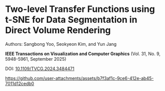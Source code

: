 # Two-level Transfer Functions using t-SNE for Data Segmentation in Direct Volume Rendering 

Authors: Sangbong Yoo, Seokyeon Kim, and Yun Jang

**IEEE Transactions on Visualization and Computer Graphics** (Vol. 31, No. 9, 5948-5961, September 2025)

DOI: [10.1109/TVCG.2024.3484471](https://ieeexplore.ieee.org/document/10726701)


https://github.com/user-attachments/assets/b7f3af1c-9ce6-412e-ab45-7011d12cedb0
